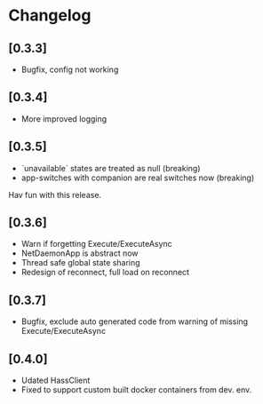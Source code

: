 # Changelog

## [0.3.3]

- Bugfix, config not working

## [0.3.4]

- More improved logging

## [0.3.5]

- ´unavailable´ states are treated as null (breaking)
- app-switches with companion are real switches now (breaking)

Hav fun with this release.

## [0.3.6]

- Warn if forgetting Execute/ExecuteAsync
- NetDaemonApp is abstract now
- Thread safe global state sharing
- Redesign of reconnect, full load on reconnect

## [0.3.7]

- Bugfix, exclude auto generated code from warning of missing Execute/ExecuteAsync

## [0.4.0]

- Udated HassClient
- Fixed to support custom built docker containers from dev. env.
